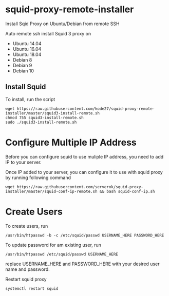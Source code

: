 # squid-proxy-remote-installer
Install Sqid Proxy on Ubuntu/Debian from remote SSH

Auto remote ssh install Squid 3 proxy on

* Ubuntu 14.04
* Ubuntu 16.04
* Ubuntu 18.04
* Debian 8
* Debian 9
* Debian 10

## Install Squid

To install, run the script

```
wget https://raw.githubusercontent.com/kode27/squid-proxy-remote-installer/master/squid3-install-remote.sh
chmod 755 squid3-install-remote.sh
sudo ./squid3-install-remote.sh
```

# Configure Multiple IP Address

Before you can configure squid to use muliple IP address, you need to add IP to your server.

Once IP added to your server, you can configure it to use with squid proxy by running following command

```
wget https://raw.githubusercontent.com/serverok/squid-proxy-installer/master/squid-conf-ip-remote.sh && bash squid-conf-ip.sh
```

# Create Users

To create users, run

```
/usr/bin/htpasswd -b -c /etc/squid/passwd USERNAME_HERE PASSWORD_HERE
```

To update password for am existing user, run

```
/usr/bin/htpasswd /etc/squid/passwd USERNAME_HERE
```

replace USERNAME_HERE and PASSWORD_HERE with your desired user name and password.

Restart squid proxy

```
systemctl restart squid
```
